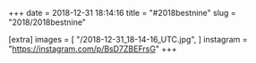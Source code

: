 +++
date = 2018-12-31 18:14:16
title = "#2018bestnine"
slug = "2018/2018bestnine"

[extra]
images = [
    "/2018-12-31_18-14-16_UTC.jpg",
]
instagram = "https://instagram.com/p/BsD7ZBEFrsG"
+++

